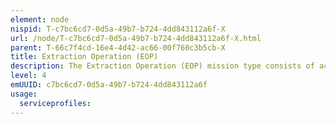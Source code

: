 ```yaml
---
element: node
nispid: T-c7bc6cd7-0d5a-49b7-b724-4dd843112a6f-X
url: /node/T-c7bc6cd7-0d5a-49b7-b724-4dd843112a6f-X.html
parent: T-66c7f4cd-16e4-4d42-ac66-00f760c3b5cb-X
title: Extraction Operation (EOP)
description: The Extraction Operation (EOP) mission type consists of activities to cover or assist in the withdrawal of a UN or other military mission from a crisis region by a NATO-led force. A force committed to an extraction operation should have similar capabilities to those required by a force operating in support of NEO and should in the necessary assets for transporting the personnel to be extracted. An extraction operation is most likely to be conducted in an uncertain or hostile environment. In general, these conditions are similar to those pertaining in the previous instances of NEO. In a hostile environment, a loss of consent for the presence of a UN or other mission could occur or the HN government may not have effective control of the territory in question. Under these circumstances, planning must anticipate a potential need for a NATO extraction force. In the past, NATO has established extraction forces, on a temporary basis, to enhance the safety of international missions.
level: 4
emUUID: c7bc6cd7-0d5a-49b7-b724-4dd843112a6f
usage:
  serviceprofiles:
---
```

